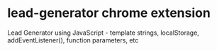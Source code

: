 # lead-generator chrome extension
Lead Generator using JavaScript - template strings, localStorage, addEventListener(), function parameters, etc
